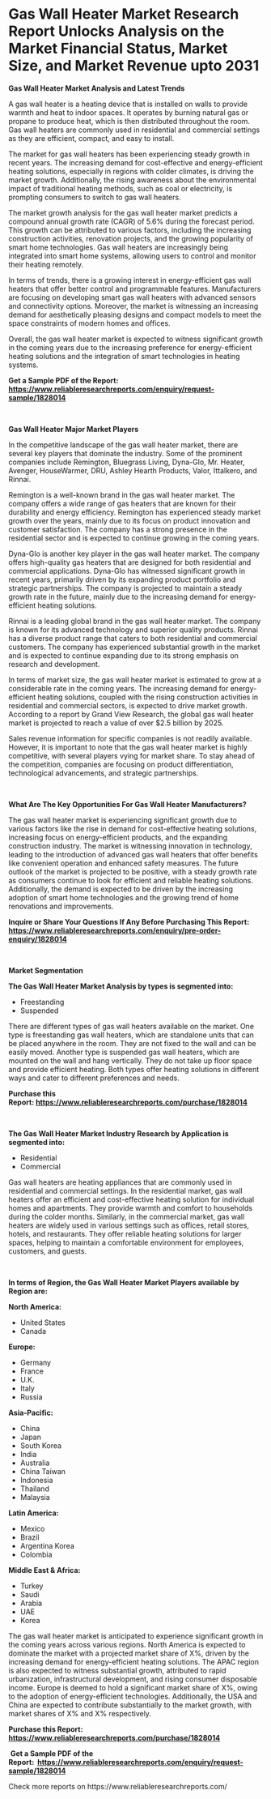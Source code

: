 <p><h1>Gas Wall Heater Market Research Report Unlocks Analysis on the Market Financial Status, Market Size, and Market Revenue upto 2031</h1></p><p><strong>Gas Wall Heater Market Analysis and Latest Trends</strong></p>
<p><p>A gas wall heater is a heating device that is installed on walls to provide warmth and heat to indoor spaces. It operates by burning natural gas or propane to produce heat, which is then distributed throughout the room. Gas wall heaters are commonly used in residential and commercial settings as they are efficient, compact, and easy to install.</p><p>The market for gas wall heaters has been experiencing steady growth in recent years. The increasing demand for cost-effective and energy-efficient heating solutions, especially in regions with colder climates, is driving the market growth. Additionally, the rising awareness about the environmental impact of traditional heating methods, such as coal or electricity, is prompting consumers to switch to gas wall heaters.</p><p>The market growth analysis for the gas wall heater market predicts a compound annual growth rate (CAGR) of 5.6% during the forecast period. This growth can be attributed to various factors, including the increasing construction activities, renovation projects, and the growing popularity of smart home technologies. Gas wall heaters are increasingly being integrated into smart home systems, allowing users to control and monitor their heating remotely.</p><p>In terms of trends, there is a growing interest in energy-efficient gas wall heaters that offer better control and programmable features. Manufacturers are focusing on developing smart gas wall heaters with advanced sensors and connectivity options. Moreover, the market is witnessing an increasing demand for aesthetically pleasing designs and compact models to meet the space constraints of modern homes and offices.</p><p>Overall, the gas wall heater market is expected to witness significant growth in the coming years due to the increasing preference for energy-efficient heating solutions and the integration of smart technologies in heating systems.</p></p>
<p><strong>Get a Sample PDF of the Report:&nbsp; <a href="https://www.reliableresearchreports.com/enquiry/request-sample/1828014">https://www.reliableresearchreports.com/enquiry/request-sample/1828014</a></strong></p>
<p>&nbsp;</p>
<p><strong>Gas Wall Heater Major Market Players</strong></p>
<p><p>In the competitive landscape of the gas wall heater market, there are several key players that dominate the industry. Some of the prominent companies include Remington, Bluegrass Living, Dyna-Glo, Mr. Heater, Avenger, HouseWarmer, DRU, Ashley Hearth Products, Valor, Ittalkero, and Rinnai.</p><p>Remington is a well-known brand in the gas wall heater market. The company offers a wide range of gas heaters that are known for their durability and energy efficiency. Remington has experienced steady market growth over the years, mainly due to its focus on product innovation and customer satisfaction. The company has a strong presence in the residential sector and is expected to continue growing in the coming years.</p><p>Dyna-Glo is another key player in the gas wall heater market. The company offers high-quality gas heaters that are designed for both residential and commercial applications. Dyna-Glo has witnessed significant growth in recent years, primarily driven by its expanding product portfolio and strategic partnerships. The company is projected to maintain a steady growth rate in the future, mainly due to the increasing demand for energy-efficient heating solutions.</p><p>Rinnai is a leading global brand in the gas wall heater market. The company is known for its advanced technology and superior quality products. Rinnai has a diverse product range that caters to both residential and commercial customers. The company has experienced substantial growth in the market and is expected to continue expanding due to its strong emphasis on research and development.</p><p>In terms of market size, the gas wall heater market is estimated to grow at a considerable rate in the coming years. The increasing demand for energy-efficient heating solutions, coupled with the rising construction activities in residential and commercial sectors, is expected to drive market growth. According to a report by Grand View Research, the global gas wall heater market is projected to reach a value of over $2.5 billion by 2025.</p><p>Sales revenue information for specific companies is not readily available. However, it is important to note that the gas wall heater market is highly competitive, with several players vying for market share. To stay ahead of the competition, companies are focusing on product differentiation, technological advancements, and strategic partnerships.</p></p>
<p>&nbsp;</p>
<p><strong>What Are The Key Opportunities For Gas Wall Heater Manufacturers?</strong></p>
<p><p>The gas wall heater market is experiencing significant growth due to various factors like the rise in demand for cost-effective heating solutions, increasing focus on energy-efficient products, and the expanding construction industry. The market is witnessing innovation in technology, leading to the introduction of advanced gas wall heaters that offer benefits like convenient operation and enhanced safety measures. The future outlook of the market is projected to be positive, with a steady growth rate as consumers continue to look for efficient and reliable heating solutions. Additionally, the demand is expected to be driven by the increasing adoption of smart home technologies and the growing trend of home renovations and improvements.</p></p>
<p><strong>Inquire or Share Your Questions If Any Before Purchasing This Report: <a href="https://www.reliableresearchreports.com/enquiry/pre-order-enquiry/1828014">https://www.reliableresearchreports.com/enquiry/pre-order-enquiry/1828014</a></strong></p>
<p>&nbsp;</p>
<p><strong>Market Segmentation</strong></p>
<p><strong>The Gas Wall Heater Market Analysis by types is segmented into:</strong></p>
<p><ul><li>Freestanding</li><li>Suspended</li></ul></p>
<p><p>There are different types of gas wall heaters available on the market. One type is freestanding gas wall heaters, which are standalone units that can be placed anywhere in the room. They are not fixed to the wall and can be easily moved. Another type is suspended gas wall heaters, which are mounted on the wall and hang vertically. They do not take up floor space and provide efficient heating. Both types offer heating solutions in different ways and cater to different preferences and needs.</p></p>
<p><strong>Purchase this Report:&nbsp;<a href="https://www.reliableresearchreports.com/purchase/1828014">https://www.reliableresearchreports.com/purchase/1828014</a></strong></p>
<p>&nbsp;</p>
<p><strong>The Gas Wall Heater Market Industry Research by Application is segmented into:</strong></p>
<p><ul><li>Residential</li><li>Commercial</li></ul></p>
<p><p>Gas wall heaters are heating appliances that are commonly used in residential and commercial settings. In the residential market, gas wall heaters offer an efficient and cost-effective heating solution for individual homes and apartments. They provide warmth and comfort to households during the colder months. Similarly, in the commercial market, gas wall heaters are widely used in various settings such as offices, retail stores, hotels, and restaurants. They offer reliable heating solutions for larger spaces, helping to maintain a comfortable environment for employees, customers, and guests.</p></p>
<p>&nbsp;</p>
<p><strong>In terms of Region, the Gas Wall Heater Market Players available by Region are:</strong></p>
<p>
    <p> <strong> North America: </strong>
        <ul>
            <li>United States</li>
            <li>Canada</li>
        </ul>
        </p> 
    <p> <strong> Europe: </strong>
        <ul>
            <li>Germany</li>
            <li>France</li>
            <li>U.K.</li>
            <li>Italy</li>
            <li>Russia</li>
        </ul>
        </p> 
    <p> <strong> Asia-Pacific: </strong>
        <ul>
            <li>China</li>
            <li>Japan</li>
            <li>South Korea</li>
            <li>India</li>
            <li>Australia</li>
            <li>China Taiwan</li>
            <li>Indonesia</li>
            <li>Thailand</li>
            <li>Malaysia</li>
        </ul>
        </p> 
    <p> <strong> Latin America: </strong>
        <ul>
            <li>Mexico</li>
            <li>Brazil</li>
            <li>Argentina Korea</li>
            <li>Colombia</li>
        </ul>
        </p> 
    <p> <strong> Middle East & Africa: </strong>
        <ul>
            <li>Turkey</li>
            <li>Saudi</li>
            <li>Arabia</li>
            <li>UAE</li>
            <li>Korea</li>
        </ul>
    </p>
    </p>
<p><p>The gas wall heater market is anticipated to experience significant growth in the coming years across various regions. North America is expected to dominate the market with a projected market share of X%, driven by the increasing demand for energy-efficient heating solutions. The APAC region is also expected to witness substantial growth, attributed to rapid urbanization, infrastructural development, and rising consumer disposable income. Europe is deemed to hold a significant market share of X%, owing to the adoption of energy-efficient technologies. Additionally, the USA and China are expected to contribute substantially to the market growth, with market shares of X% and X% respectively.</p></p>
<p><strong>Purchase this Report: <a href="https://www.reliableresearchreports.com/purchase/1828014">https://www.reliableresearchreports.com/purchase/1828014</a></strong></p>
<p>&nbsp;<strong>Get a Sample PDF of the Report:&nbsp;&nbsp;<a href="https://www.reliableresearchreports.com/enquiry/request-sample/1828014">https://www.reliableresearchreports.com/enquiry/request-sample/1828014</a></strong></p>
<p><strong></strong></p>
<p>Check more reports on https://www.reliableresearchreports.com/</p>